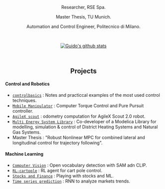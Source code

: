 <p align="center">
Researcher, RSE Spa.
</p>
<p align="center">
Master Thesis, TU Munich.
</p>
<p align="center">
Automation and Control Engineer, Politecnico di Milano.
</p>



&nbsp;
    
<p align="center", marginTop="100px">
<a href="#"><img align="center" src="https://github-readme-stats.vercel.app/api?username=guidosassaroli&include_all_commits=true&bg_color=ffffff&hide_border=true&show_icons=true&count_private=true&icon_color=2986cc&title_color=2986cc&text_color=3d85c6&hide=issues" alt="Guido's github stats" /> </a></p>

&nbsp;


<!-- <h2 align="center"> Current project</h2>

<ul>
  <li></li>
</ul> -->



<h2 align="center"> Projects</h2>

<h4 align="left"> Control and Robotics</h4>

* [`controlbasics`](https://github.com/guidosassaroli/controlbasics) : Notes and practiccal examples of the most used control techniques. 
* [`Mobile Manipulator`](https://github.com/guidosassaroli/mobile_manipulator) : Computer Torque Control and Pure Pursuit controller.
* [`AgileX scout`](https://github.com/FilippoTallon/second_project) : odometry computation for AgileX Scout 2.0 robot.
* [`Multi Energy System Library`](https://github.com/RSE-TGM/multienergysystem) : Co-developer of a Modelica Library for modelling, simulation & control of District Heating Systems and Natural Gas Systems.
* Master Thesis : "Robust Nonlinear MPC for combined lateral and longitudinal control for trajectory following".

<h4 align="left"> Machine Learning</h4>

* [`Computer Vision`](https://github.com/guidosassaroli/openvocab) : Open vocabulary detection with SAM adn CLIP.
* [`RL-cartpole`](https://github.com/guidosassaroli/RL-cartpole) : RL agent for cart pole control.
* [`Stocks and Finance`](https://github.com/guidosassaroli/finance_ML) : Playing with stocks and ML.
* [`Time series prediction`](https://github.com/guidosassaroli/rnn_trading) : RNN to analyze markets trends.




<!--
**guidosassaroli/guidosassaroli** is a ✨ _special_ ✨ repository because its `README.md` (this file) appears on your GitHub profile.

Here are some ideas to get you started:

- 🔭 I’m currently working on ...
- 🌱 I’m currently learning ...
- 👯 I’m looking to collaborate on ...
- 🤔 I’m looking for help with ...
- 💬 Ask me about ...
- 📫 How to reach me: ...
- 😄 Pronouns: ...
- ⚡ Fun fact: ...
-->
